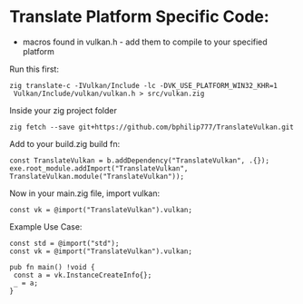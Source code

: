 # Translate Platform Specific Code:
- macros found in vulkan.h - add them to compile to your specified platform

Run this first:
```zig
zig translate-c -IVulkan/Include -lc -DVK_USE_PLATFORM_WIN32_KHR=1
 Vulkan/Include/vulkan/vulkan.h > src/vulkan.zig
```

Inside your zig project folder
```
zig fetch --save git+https://github.com/bphilip777/TranslateVulkan.git
```

Add to your build.zig build fn:
```zig
const TranslateVulkan = b.addDependency("TranslateVulkan", .{});
exe.root_module.addImport("TranslateVulkan", TranslateVulkan.module("TranslateVulkan"));
```

Now in your main.zig file, import vulkan:
```zig
const vk = @import("TranslateVulkan").vulkan;
```

Example Use Case:
```zig
const std = @import("std");
const vk = @import("TranslateVulkan").vulkan;

pub fn main() !void {
 const a = vk.InstanceCreateInfo{};
 _ = a;
}
```
